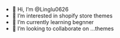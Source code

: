 - 👋 Hi, I’m @Linglu0626
- 👀 I’m interested in  shopify store themes
- 🌱 I’m currently learning begnner
- 💞️ I’m looking to collaborate on ...themes

<!---
Linglu0626/Linglu0626 is a ✨ special ✨ repository because its `README.md` (this file) appears on your GitHub profile.
You can click the Preview link to take a look at your changes.
--->
